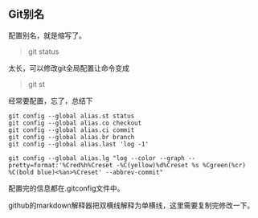 ## Git别名

配置别名，就是缩写了。

> git status

太长，可以修改git全局配置让命令变成

> git st

经常要配置，忘了，总结下

```shell
git config --global alias.st status
git config --global alias.co checkout
git config --global alias.ci commit
git config --global alias.br branch
git config --global alias.last 'log -1'
```

```shell
git config --global alias.lg "log --color --graph --pretty=format:'%Cred%h%Creset -%C(yellow)%d%Creset %s %Cgreen(%cr) %C(bold blue)<%an>%Creset' --abbrev-commit"
```


配置完的信息都在.gitconfig文件中。

github的markdown解释器把双横线解释为单横线，这里需要复制完修改一下。
